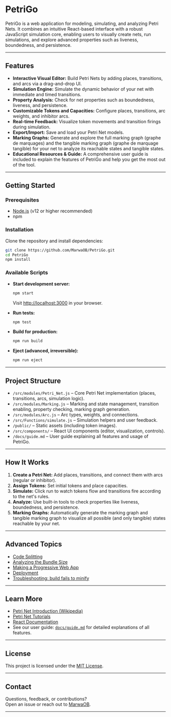 # PetriGo

PetriGo is a web application for modeling, simulating, and analyzing Petri Nets. It combines an intuitive React-based interface with a robust JavaScript simulation core, enabling users to visually create nets, run simulations, and explore advanced properties such as liveness, boundedness, and persistence.

---

## Features

- **Interactive Visual Editor:** Build Petri Nets by adding places, transitions, and arcs via a drag-and-drop UI.
- **Simulation Engine:** Simulate the dynamic behavior of your net with immediate and timed transitions.
- **Property Analysis:** Check for net properties such as boundedness, liveness, and persistence.
- **Customizable Tokens and Capacities:** Configure places, transitions, arc weights, and inhibitor arcs.
- **Real-time Feedback:** Visualize token movements and transition firings during simulation.
- **Export/Import:** Save and load your Petri Net models.
- **Marking Graphs:** Generate and explore the full marking graph (graphe de marquages) and the tangible marking graph (graphe de marquage tangible) for your net to analyze its reachable states and tangible states.
- **Educational Resources & Guide:** A comprehensive user guide is included to explain the features of PetriGo and help you get the most out of the tool.

---

## Getting Started

### Prerequisites

- [Node.js](https://nodejs.org/) (v12 or higher recommended)
- npm

### Installation

Clone the repository and install dependencies:

```bash
git clone https://github.com/MarwaOB/PetriGo.git
cd PetriGo
npm install
```

### Available Scripts

- **Start development server:**
  ```bash
  npm start
  ```
  Visit [http://localhost:3000](http://localhost:3000) in your browser.

- **Run tests:**
  ```bash
  npm test
  ```

- **Build for production:**
  ```bash
  npm run build
  ```

- **Eject (advanced, irreversible):**
  ```bash
  npm run eject
  ```

---

## Project Structure

- `/src/modules/Petri_Net.js` – Core Petri Net implementation (places, transitions, arcs, simulation logic).
- `/src/modules/Marking.js` – Marking and state management, transition enabling, property checking, marking graph generation.
- `/src/modules/Arc.js` – Arc types, weights, and connections.
- `/src/Functions/simulate.js` – Simulation helpers and user feedback.
- `/public/` – Static assets (including token images).
- `/src/components/` – React UI components (editor, visualization, controls).
- `/docs/guide.md` – User guide explaining all features and usage of PetriGo.

---

## How It Works

1. **Create a Petri Net:** Add places, transitions, and connect them with arcs (regular or inhibitor).
2. **Assign Tokens:** Set initial tokens and place capacities.
3. **Simulate:** Click run to watch tokens flow and transitions fire according to the net's rules.
4. **Analyze:** Use built-in tools to check properties like liveness, boundedness, and persistence.
5. **Marking Graphs:** Automatically generate the marking graph and tangible marking graph to visualize all possible (and only tangible) states reachable by your net.

---

## Advanced Topics

- [Code Splitting](https://facebook.github.io/create-react-app/docs/code-splitting)
- [Analyzing the Bundle Size](https://facebook.github.io/create-react-app/docs/analyzing-the-bundle-size)
- [Making a Progressive Web App](https://facebook.github.io/create-react-app/docs/making-a-progressive-web-app)
- [Deployment](https://facebook.github.io/create-react-app/docs/deployment)
- [Troubleshooting: build fails to minify](https://facebook.github.io/create-react-app/docs/troubleshooting#npm-run-build-fails-to-minify)

---

## Learn More

- [Petri Net Introduction (Wikipedia)](https://en.wikipedia.org/wiki/Petri_net)
- [Petri Net Tutorials](https://www.petrinets.info/tutorials/)
- [React Documentation](https://reactjs.org/)
- See our user guide: [`docs/guide.md`](docs/guide.md) for detailed explanations of all features.

---

## License

This project is licensed under the [MIT License](LICENSE).

---

## Contact

Questions, feedback, or contributions?  
Open an issue or reach out to [MarwaOB](https://github.com/MarwaOB).

---

